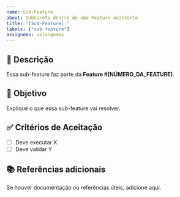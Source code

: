 ```yaml
---
name: Sub-Feature
about: Subtarefa dentro de uma Feature existente
title: "[Sub-Feature] "
labels: ["sub-feature"]
assignees: oalangomes
---
```


## 📌 Descrição

Essa sub-feature faz parte da **Feature #[NÚMERO_DA_FEATURE]**.

## 🎯 Objetivo

Explique o que essa sub-feature vai resolver.

## ✅ Critérios de Aceitação

- [ ] Deve executar X
- [ ] Deve validar Y

## 📚 Referências adicionais

Se houver documentação ou referências úteis, adicione aqui.
